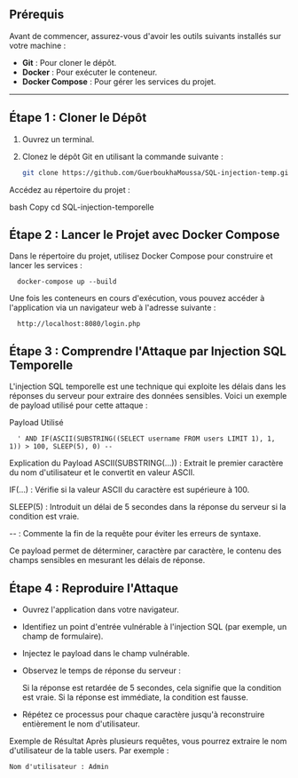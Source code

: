 ## Prérequis

Avant de commencer, assurez-vous d'avoir les outils suivants installés sur votre machine :

- **Git** : Pour cloner le dépôt.
- **Docker** : Pour exécuter le conteneur.
- **Docker Compose** : Pour gérer les services du projet.

---

## Étape 1 : Cloner le Dépôt

1. Ouvrez un terminal.
2. Clonez le dépôt Git en utilisant la commande suivante :

   ```bash
   git clone https://github.com/GuerboukhaMoussa/SQL-injection-temp.git
Accédez au répertoire du projet :

bash
Copy
cd SQL-injection-temporelle
## Étape 2 : Lancer le Projet avec Docker Compose
  Dans le répertoire du projet, utilisez Docker Compose pour construire et lancer les services :
  
      docker-compose up --build

Une fois les conteneurs en cours d'exécution, vous pouvez accéder à l'application via un navigateur web à l'adresse suivante :

      http://localhost:8080/login.php
## Étape 3 : Comprendre l'Attaque par Injection SQL Temporelle
L'injection SQL temporelle est une technique qui exploite les délais dans les réponses du serveur pour extraire des données sensibles. Voici un exemple de payload utilisé pour cette attaque :

Payload Utilisé
      
      ' AND IF(ASCII(SUBSTRING((SELECT username FROM users LIMIT 1), 1, 1)) > 100, SLEEP(5), 0) --

Explication du Payload
ASCII(SUBSTRING(...)) : Extrait le premier caractère du nom d'utilisateur et le convertit en valeur ASCII.

IF(...) : Vérifie si la valeur ASCII du caractère est supérieure à 100.

SLEEP(5) : Introduit un délai de 5 secondes dans la réponse du serveur si la condition est vraie.

-- : Commente la fin de la requête pour éviter les erreurs de syntaxe.

Ce payload permet de déterminer, caractère par caractère, le contenu des champs sensibles en mesurant les délais de réponse.

## Étape 4 : Reproduire l'Attaque
-   Ouvrez l'application dans votre navigateur.

-   Identifiez un point d'entrée vulnérable à l'injection SQL (par exemple, un champ de formulaire).

-   Injectez le payload dans le champ vulnérable.

-   Observez le temps de réponse du serveur :

      Si la réponse est retardée de 5 secondes, cela signifie que la condition est vraie.
      Si la réponse est immédiate, la condition est fausse.

-   Répétez ce processus pour chaque caractère jusqu'à reconstruire entièrement le nom d'utilisateur.

Exemple de Résultat
  Après plusieurs requêtes, vous pourrez extraire le nom d'utilisateur de la table users. Par exemple :

    Nom d'utilisateur : Admin
